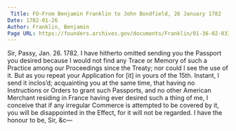 ```yaml
---
 Title: FO-From Benjamin Franklin to John Bondfield, 26 January 1782
Date: 1782-01-26
Author: Franklin, Benjamin
Page URL: https://founders.archives.gov/documents/Franklin/01-36-02-0334
---
```


Sir,
Passy, Jan. 26. 1782.
I have hitherto omitted sending you the Passport you desired because I would not find any Trace or Memory of such a Practice among our Proceedings since the Treaty; nor could I see the use of it. But as you repeat your Application for [it] in yours of the 15th. Instant, I send it inclos’d; acquainting you at the same time, that having no Instructions or Orders to grant such Passports, and no other American Merchant residing in France having ever desired such a thing of me, I conceive that if any irregular Commerce is attempted to be covered by it, you will be disappointed in the Effect, for it will not be regarded. I have the honour to be, Sir, &c—

